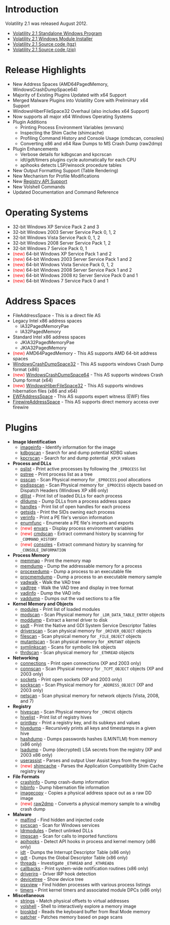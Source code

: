 # Introduction #

Volatility 2.1 was released August 2012.

  * [Volatility 2.1 Standalone Windows Program](http://volatility.googlecode.com/files/volatility-2.1.standalone.exe)
  * [Volatility 2.1 Windows Module Installer](http://volatility.googlecode.com/files/volatility-2.1.win32.exe)
  * [Volatility 2.1 Source code (tgz)](http://volatility.googlecode.com/files/volatility-2.1.tar.gz)
  * [Volatility 2.1 Source code (zip)](http://volatility.googlecode.com/files/volatility-2.1.zip)

# Release Highlights #

  * New Address Spaces (AMD64PagedMemory, WindowsCrashDumpSpace64)
  * Majority of Existing Plugins Updated with x64 Support
  * Merged Malware Plugins into Volatility Core with Preliminary x64 Support
  * WindowsHiberFileSpace32 Overhaul (also includes x64 Support)
  * Now supports all major x64 Windows Operating Systems
  * Plugin Additions
    * Printing Process Environment Variables (envvars)
    * Inspecting the Shim Cache (shimcache)
    * Profiling Command History and Console Usage (cmdscan, consoles)
    * Converting x86 and x64 Raw Dumps to MS Crash Dump (raw2dmp)
  * Plugin Enhancements
    * Verbose details for kdbgscan and kpcrscan
    * idt/gdt/timers plugins cycle automatically for each CPU
    * apihooks detects LSP/winsock procedure tables
  * New Output Formatting Support (Table Rendering)
  * New Mechanism for Profile Modifications
  * New [Registry API Support](CommandReferenceRegistryApi22.md)
  * New Volshell Commands
  * Updated Documentation and Command Reference

# Operating Systems #

  * 32-bit Windows XP Service Pack 2 and 3
  * 32-bit Windows 2003 Server Service Pack 0, 1, 2
  * 32-bit Windows Vista Service Pack 0, 1, 2
  * 32-bit Windows 2008 Server Service Pack 1, 2
  * 32-bit Windows 7 Service Pack 0, 1
  * <font color='red'>(new)</font> 64-bit Windows XP Service Pack 1 and 2
  * <font color='red'>(new)</font> 64-bit Windows 2003 Server Service Pack 1 and 2
  * <font color='red'>(new)</font> 64-bit Windows Vista Service Pack 0, 1, 2
  * <font color='red'>(new)</font> 64-bit Windows 2008 Server Service Pack 1 and 2
  * <font color='red'>(new)</font> 64-bit Windows 2008 `R2` Server Service Pack 0 and 1
  * <font color='red'>(new)</font> 64-bit Windows 7 Service Pack 0 and 1

# Address Spaces #

  * FileAddressSpace - This is a direct file AS
  * Legacy Intel x86 address spaces
    * IA32PagedMemoryPae
    * IA32PagedMemory
  * Standard Intel x86 address spaces
    * JKIA32PagedMemoryPae
    * JKIA32PagedMemory
  * <font color='red'>(new)</font> AMD64PagedMemory - This AS supports AMD 64-bit address spaces
  * [WindowsCrashDumpSpace32](CrashAddressSpace.md) - This AS supports windows Crash Dump format (x86)
  * <font color='red'>(new)</font> [WindowsCrashDumpSpace64](CrashAddressSpace.md) - This AS supports windows Crash Dump format (x64)
  * <font color='red'>(new)</font> [WindowsHiberFileSpace32](HiberAddressSpace.md) - This AS supports windows hibernation files (x86 and x64)
  * [EWFAddressSpace](EWFAddressSpace.md) - This AS supports expert witness (EWF) files
  * [FirewireAddressSpace](FirewireAddressSpace.md) - This AS supports direct memory access over firewire

# Plugins #

  * **Image Identification**
    * [imageinfo](CommandReference21#imageinfo.md) - Identify information for the image
    * [kdbgscan](CommandReference21#kdbgscan.md) - Search for and dump potential KDBG values
    * [kpcrscan](CommandReference21#kpcrscan.md) - Search for and dump potential `_KPCR` values
  * **Process and DLLs**
    * [pslist](CommandReference21#pslist.md) - Print active processes by following the `_EPROCESS` list
    * [pstree](CommandReference21#pstree.md) - Print process list as a tree
    * [psscan](CommandReference21#psscan.md) - Scan Physical memory for `_EPROCESS` pool allocations
    * [psdispscan](CommandReference21#psdispscan.md) - Scan Physical memory for `_EPROCESS` objects based on Dispatch Headers (Windows XP x86 only)
    * [dlllist](CommandReference21#dlllist.md) - Print list of loaded DLLs for each process
    * [dlldump](CommandReference21#dlldump.md) - Dump DLLs from a process address space
    * [handles](CommandReference21#handles.md) - Print list of open handles for each process
    * [getsids](CommandReference21#getsids.md) - Print the SIDs owning each process
    * [verinfo](CommandReference21#verinfo.md) - Print a PE file's version information
    * [enumfunc](CommandReference21#enumfunc.md) - Enumerate a PE file's imports and exports
    * <font color='red'>(new)</font> [envars](CommandReference21#envars.md) - Display process environment variables
    * <font color='red'>(new)</font> [cmdscan](CommandReference21#cmdscan.md) - Extract command history by scanning for `_COMMAND_HISTORY`
    * <font color='red'>(new)</font> [consoles](CommandReference21#consoles.md) - Extract command history by scanning for `_CONSOLE_INFORMATION`
  * **Process Memory**
    * [memmap](CommandReference21#memmap.md) - Print the memory map
    * [memdump](CommandReference21#memdump.md) - Dump the addressable memory for a process
    * [procexedump](CommandReference21#procexedump.md) - Dump a process to an executable file
    * [procmemdump](CommandReference21#procmemdump.md) - Dump a process to an executable memory sample
    * [vadwalk](CommandReference21#vadwalk.md) - Walk the VAD tree
    * [vadtree](CommandReference21#vadtree.md) - Walk the VAD tree and display in tree format
    * [vadinfo](CommandReference21#vadinfo.md) - Dump the VAD info
    * [vaddump](CommandReference21#vaddump.md) - Dumps out the vad sections to a file
  * **Kernel Memory and Objects**
    * [modules](CommandReference21#modules.md) - Print list of loaded modules
    * [modscan](CommandReference21#modscan.md) - Scan Physical memory for `_LDR_DATA_TABLE_ENTRY` objects
    * [moddump](CommandReference21#moddump.md) - Extract a kernel driver to disk
    * [ssdt](CommandReference21#ssdt.md) - Print the Native and GDI System Service Descriptor Tables
    * [driverscan](CommandReference21#driverscan.md) - Scan physical memory for `_DRIVER_OBJECT` objects
    * [filescan](CommandReference21#filescan.md) - Scan physical memory for `_FILE_OBJECT` objects
    * [mutantscan](CommandReference21#mutantscan.md) - Scan physical memory for `_KMUTANT` objects
    * [symlinkscan](CommandReference21#symlinkscan.md) - Scans for symbolic link objects
    * [thrdscan](CommandReference21#thrdscan.md) - Scan physical memory for `_ETHREAD` objects
  * **Networking**
    * [connections](CommandReference21#connections.md) - Print open connections (XP and 2003 only)
    * [connscan](CommandReference21#connscan.md) - Scan Physical memory for `_TCPT_OBJECT` objects (XP and 2003 only)
    * [sockets](CommandReference21#sockets.md) - Print open sockets (XP and 2003 only)
    * [sockscan](CommandReference21#sockscan.md) - Scan Physical memory for `_ADDRESS_OBJECT` (XP and 2003 only)
    * [netscan](CommandReference21#netscan.md) - Scan physical memory for network objects (Vista, 2008, and 7)
  * **Registry**
    * [hivescan](CommandReference21#hivescan.md) - Scan Physical memory for `_CMHIVE` objects
    * [hivelist](CommandReference21#hivelist.md) - Print list of registry hives
    * [printkey](CommandReference21#printkey.md) - Print a registry key, and its subkeys and values
    * [hivedump](CommandReference21#hivedump.md) - Recursively prints all keys and timestamps in a given hive
    * [hashdump](CommandReference21#hashdump.md) - Dumps passwords hashes (LM/NTLM) from memory (x86 only)
    * [lsadump](CommandReference21#lsadump.md) - Dump (decrypted) LSA secrets from the registry (XP and 2003 x86 only)
    * [userassist](CommandReference21#userassist.md) - Parses and output User Assist keys from the registry
    * <font color='red'>(new)</font> [shimcache](CommandReference21#shimcache.md) - Parses the Application Compatibility Shim Cache registry key
  * **File Formats**
    * [crashinfo](CommandReference21#crashinfo.md) - Dump crash-dump information
    * [hibinfo](CommandReference21#hibinfo.md) - Dump hibernation file information
    * [imagecopy](CommandReference21#imagecopy.md) - Copies a physical address space out as a raw DD image
    * <font color='red'>(new)</font> [raw2dmp](CommandReference21#raw2dmp.md) - Converts a physical memory sample to a windbg crash dump
  * **Malware**
    * [malfind](CommandReference21#malfind.md) - Find hidden and injected code
    * [svcscan](CommandReference21#svcscan.md) - Scan for Windows services
    * [ldrmodules](CommandReference21#ldrmodules.md) - Detect unlinked DLLs
    * [impscan](CommandReference21#impscan.md) - Scan for calls to imported functions
    * [apihooks](CommandReference21#apihooks.md) - Detect API hooks in process and kernel memory (x86 only)
    * [idt](CommandReference21#idt.md) - Dumps the Interrupt Descriptor Table (x86 only)
    * [gdt](CommandReference21#gdt.md) - Dumps the Global Descriptor Table (x86 only)
    * [threads](CommandReference21#threads.md) - Investigate `_ETHREAD` and `_KTHREAD`s
    * [callbacks](CommandReference21#callbacks.md) - Print system-wide notification routines (x86 only)
    * [driverirp](CommandReference21#driverirp.md) - Driver IRP hook detection
    * [devicetree](CommandReference21#devicetree.md) - Show device tree
    * [psxview](CommandReference21#psxview.md) - Find hidden processes with various process listings
    * [timers](CommandReference21#timers.md) - Print kernel timers and associated module DPCs (x86 only)
  * **Miscellaneous**
    * [strings](CommandReference21#strings.md) - Match physical offsets to virtual addresses
    * [volshell](CommandReference21#volshell.md) - Shell to interactively explore a memory image
    * [bioskbd](CommandReference21#bioskbd.md) - Reads the keyboard buffer from Real Mode memory
    * [patcher](CommandReference21#patcher.md) - Patches memory based on page scans